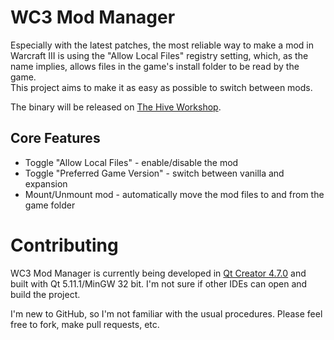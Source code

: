 # WC3 Mod Manager
Especially with the latest patches, the most reliable way to make a mod in Warcraft III is using the "Allow Local Files" registry setting, which, as the name implies, allows files in the game's install folder to be read by the game.  
This project aims to make it as easy as possible to switch between mods.

The binary will be released on [The Hive Workshop](https://www.hiveworkshop.com).

## Core Features
* Toggle "Allow Local Files" - enable/disable the mod
* Toggle "Preferred Game Version" - switch between vanilla and expansion
* Mount/Unmount mod - automatically move the mod files to and from the game folder

# Contributing
WC3 Mod Manager is currently being developed in [Qt Creator 4.7.0](https://www.qt.io/download-qt-installer) and built with Qt 5.11.1/MinGW 32 bit. I'm not sure if other IDEs can open and build the project.

I'm new to GitHub, so I'm not familiar with the usual procedures. Please feel free to fork, make pull requests, etc.
